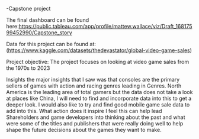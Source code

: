 -Capstone project


The final dashboard can be found here:https://public.tableau.com/app/profile/mattew.wallace/viz/Draft_16817599452990/Capstone_story

Data for this project can be found at: (https://www.kaggle.com/datasets/thedevastator/global-video-game-sales)

Project objective: The project focuses on looking at video game sales  from the 1970s to 2023

Insights
the major insights that I saw was that consoles are the primary sellers of games with action and racing genres  leading  in Genres. North America is the leading area of total gamers but the data does not take a look at places like China,  I will need to find and incorporate data  into this to get a deeper look.  I would also like to try and find good mobile game sale data  to add into this.
What action does it inspire
I feel this  can help  lead Shareholders and game developers into thinking about the past and what were some of the titles and publishers that were really doing well
to help shape  the future decisions about the games they want to make.
